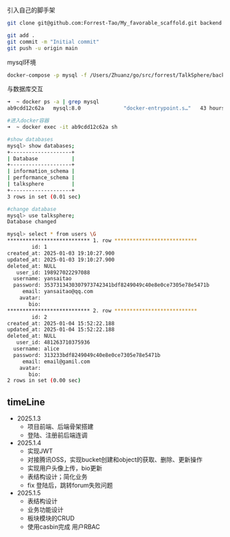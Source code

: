 
引入自己的脚手架
```bash
git clone git@github.com:Forrest-Tao/My_favorable_scaffold.git backend
```

```bash
git add .
git commit -m "Initial commit"
git push -u origin main
```

mysql环境
```bash
docker-compose -p mysql -f /Users/Zhuanz/go/src/forrest/TalkSphere/backend/deploy/mysql-docker-compose.yaml up -d
```
与数据库交互

```bash
➜  ~ docker ps -a | grep mysql
ab9cdd12c62a   mysql:8.0              "docker-entrypoint.s…"   43 hours ago   Up 43 hours   0.0.0.0:3306->3306/tcp, 33060/tcp

#进入docker容器
➜  ~ docker exec -it ab9cdd12c62a sh

#show databases
mysql> show databases;
+--------------------+
| Database           |
+--------------------+
| information_schema |
| performance_schema |
| talksphere         |
+--------------------+
3 rows in set (0.01 sec)

#change database
mysql> use talksphere;
Database changed

mysql> select * from users \G
*************************** 1. row ***************************
        id: 1
created_at: 2025-01-03 19:10:27.900
updated_at: 2025-01-03 19:10:27.900
deleted_at: NULL
   user_id: 198927022297088
  username: yansaitao
  password: 3537313430307973742341bdf8249049c40e8e0ce7305e78e5471b
     email: yansaitao@qq.com
    avatar:
       bio:
*************************** 2. row ***************************
        id: 2
created_at: 2025-01-04 15:52:22.188
updated_at: 2025-01-04 15:52:22.188
deleted_at: NULL
   user_id: 481263710375936
  username: alice
  password: 313233bdf8249049c40e8e0ce7305e78e5471b
     email: email@gamil.com
    avatar:
       bio:
2 rows in set (0.00 sec)
```

## timeLine

- 2025.1.3 
  - 项目前端、后端骨架搭建
  - 登陆、注册前后端连调
- 2025.1.4
  - 实现JWT
  - 对接腾讯OSS，实现bucket创建和object的获取、删除、更新操作
  - 实现用户头像上传，bio更新
  - 表结构设计；简化业务
  - fix 登陆后，跳转forum失败问题
- 2025.1.5
  - 表结构设计
  - 业务功能设计
  - 板块模块的CRUD
  - 使用casbin完成 用户RBAC